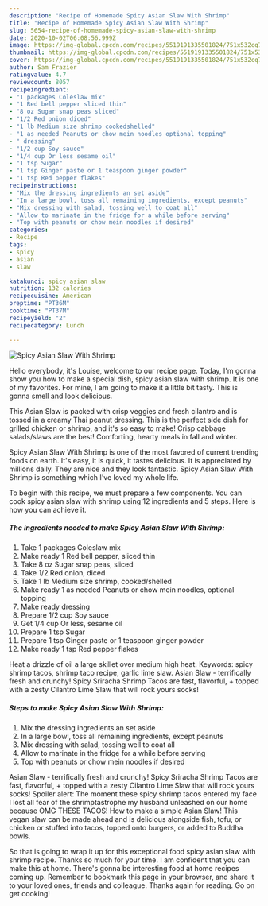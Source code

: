 ```yaml
---
description: "Recipe of Homemade Spicy Asian Slaw With Shrimp"
title: "Recipe of Homemade Spicy Asian Slaw With Shrimp"
slug: 5654-recipe-of-homemade-spicy-asian-slaw-with-shrimp
date: 2020-10-02T06:08:56.999Z
image: https://img-global.cpcdn.com/recipes/5519191335501824/751x532cq70/spicy-asian-slaw-with-shrimp-recipe-main-photo.jpg
thumbnail: https://img-global.cpcdn.com/recipes/5519191335501824/751x532cq70/spicy-asian-slaw-with-shrimp-recipe-main-photo.jpg
cover: https://img-global.cpcdn.com/recipes/5519191335501824/751x532cq70/spicy-asian-slaw-with-shrimp-recipe-main-photo.jpg
author: Sam Frazier
ratingvalue: 4.7
reviewcount: 8057
recipeingredient:
- "1 packages Coleslaw mix"
- "1 Red bell pepper sliced thin"
- "8 oz Sugar snap peas sliced"
- "1/2 Red onion diced"
- "1 lb Medium size shrimp cookedshelled"
- "1 as needed Peanuts or chow mein noodles optional topping"
- " dressing"
- "1/2 cup Soy sauce"
- "1/4 cup Or less sesame oil"
- "1 tsp Sugar"
- "1 tsp Ginger paste or 1 teaspoon ginger powder"
- "1 tsp Red pepper flakes"
recipeinstructions:
- "Mix the dressing ingredients an set aside"
- "In a large bowl, toss all remaining ingredients, except peanuts"
- "Mix dressing with salad, tossing well to coat all"
- "Allow to marinate in the fridge for a while before serving"
- "Top with peanuts or chow mein noodles if desired"
categories:
- Recipe
tags:
- spicy
- asian
- slaw

katakunci: spicy asian slaw 
nutrition: 132 calories
recipecuisine: American
preptime: "PT36M"
cooktime: "PT37M"
recipeyield: "2"
recipecategory: Lunch

---
```



![Spicy Asian Slaw With Shrimp](https://img-global.cpcdn.com/recipes/5519191335501824/751x532cq70/spicy-asian-slaw-with-shrimp-recipe-main-photo.jpg)

Hello everybody, it's Louise, welcome to our recipe page. Today, I'm gonna show you how to make a special dish, spicy asian slaw with shrimp. It is one of my favorites. For mine, I am going to make it a little bit tasty. This is gonna smell and look delicious.

This Asian Slaw is packed with crisp veggies and fresh cilantro and is tossed in a creamy Thai peanut dressing. This is the perfect side dish for grilled chicken or shrimp, and it&#39;s so easy to make! Crisp cabbage salads/slaws are the best! Comforting, hearty meals in fall and winter.

Spicy Asian Slaw With Shrimp is one of the most favored of current trending foods on earth. It's easy, it is quick, it tastes delicious. It is appreciated by millions daily. They are nice and they look fantastic. Spicy Asian Slaw With Shrimp is something which I've loved my whole life.


To begin with this recipe, we must prepare a few components. You can cook spicy asian slaw with shrimp using 12 ingredients and 5 steps. Here is how you can achieve it.

<!--inarticleads1-->

##### The ingredients needed to make Spicy Asian Slaw With Shrimp:

1. Take 1 packages Coleslaw mix
1. Make ready 1 Red bell pepper, sliced thin
1. Take 8 oz Sugar snap peas, sliced
1. Take 1/2 Red onion, diced
1. Take 1 lb Medium size shrimp, cooked/shelled
1. Make ready 1 as needed Peanuts or chow mein noodles, optional topping
1. Make ready  dressing
1. Prepare 1/2 cup Soy sauce
1. Get 1/4 cup Or less, sesame oil
1. Prepare 1 tsp Sugar
1. Prepare 1 tsp Ginger paste or 1 teaspoon ginger powder
1. Make ready 1 tsp Red pepper flakes


Heat a drizzle of oil a large skillet over medium high heat. Keywords: spicy shrimp tacos, shrimp taco recipe, garlic lime slaw. Asian Slaw - terrifically fresh and crunchy! Spicy Sriracha Shrimp Tacos are fast, flavorful, + topped with a zesty Cilantro Lime Slaw that will rock yours socks! 

<!--inarticleads2-->

##### Steps to make Spicy Asian Slaw With Shrimp:

1. Mix the dressing ingredients an set aside
1. In a large bowl, toss all remaining ingredients, except peanuts
1. Mix dressing with salad, tossing well to coat all
1. Allow to marinate in the fridge for a while before serving
1. Top with peanuts or chow mein noodles if desired


Asian Slaw - terrifically fresh and crunchy! Spicy Sriracha Shrimp Tacos are fast, flavorful, + topped with a zesty Cilantro Lime Slaw that will rock yours socks! Spoiler alert: The moment these spicy shrimp tacos entered my face I lost all fear of the shrimptastrophe my husband unleashed on our home because OMG THESE TACOS! How to make a simple Asian Slaw! This vegan slaw can be made ahead and is delicious alongside fish, tofu, or chicken or stuffed into tacos, topped onto burgers, or added to Buddha bowls. 

So that is going to wrap it up for this exceptional food spicy asian slaw with shrimp recipe. Thanks so much for your time. I am confident that you can make this at home. There's gonna be interesting food at home recipes coming up. Remember to bookmark this page in your browser, and share it to your loved ones, friends and colleague. Thanks again for reading. Go on get cooking!
